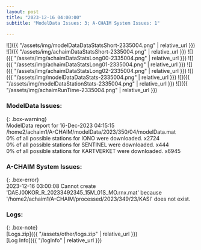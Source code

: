 ```yaml
---
layout: post
title: "2023-12-16 04:00:00"
subtitle: "ModelData Issues: 3; A-CHAIM System Issues: 1"

---
```


![]({{ "/assets/img/modelDataDataStatsShort-2335004.png" | relative_url }})
![]({{ "/assets/img/achaimDataStatsShort-2335004.png" | relative_url }})
![]({{ "/assets/img/achaimDataStatsLong00-2335004.png" | relative_url }})
![]({{ "/assets/img/achaimDataStatsLong01-2335004.png" | relative_url }})
![]({{ "/assets/img/achaimDataStatsLong02-2335004.png" | relative_url }})
![]({{ "/assets/img/modelDataDataStats-2335004.png" | relative_url }})
![]({{ "/assets/img/modelDataStationStats-2335004.png" | relative_url }})
![]({{ "/assets/img/achaimRunTime-2335004.png" | relative_url }})


### ModelData Issues:  
  
{: .box-warning}  
 ModelData report for 16-Dec-2023 04:15:15   
 /home2/achaim1/A-CHAIM/modelData/2023/350/04/modelData.mat   
 0% of all possible stations for IONO were downloaded. x2724   
 0% of all possible stations for SENTINEL were downloaded. x444   
 0% of all possible stations for KARTVERKET were downloaded. x6945   
  
### A-CHAIM System Issues:  
  
{: .box-error}  
2023-12-16 03:00:08 Cannot create 'DAEJ00KOR_R_20233492345_15M_01S_MO.rnx.mat' because '/home2/achaim1/A-CHAIM/processed/2023/349/23/KASI' does not exist.  

### Logs:  
  
{: .box-note}  
[Logs.zip]({{ "/assets/other/logs.zip" | relative_url }})  
[Log Info]({{ "/logInfo" | relative_url }})  
